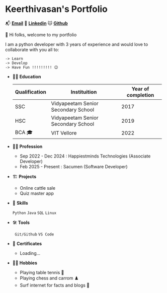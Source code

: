# Keerthivasan's Portfolio

📬 **[Email](pkv1091@gmail.com)**  🔗 **[Linkedin](www.linkedin.com/in/p-keerthivasan)** 🐱 **[Github](https://github.com/KeerthivsasanP)**

👋 Hi folks, welcome to my portfolio

I am a python developer with 3 years of experience and would love to collaborate with you all to:

    -> Learn
    -> Develop
    -> Have Fun !!!!!!!!! 😉

- 🧑‍🎓 **Education**

    | Qualification | Instituition | Year of completion |
    |---------------|--------------|--------------------|
    |SSC  | Vidyapeetam Senior Secondary School | 2017 |
    | HSC  | Vidyapeetam Senior Secondary School | 2019 |
    | BCA 🎓 | VIT Vellore | 2022 |
- 👨‍💻 **Profession**
    - Sep 2022 - Dec 2024 : Happiestminds Technologies (Associate Developer)
    - Feb 2025 - Present : Sacumen (Software Developer)

- 🏗️ **Projects**
    - Online cattle sale
    - Quiz master app

- 🧠 **Skills**
    
    `Python` `Java` `SQL` `Linux` 

- 🛠️ **Tools**

    ` Git/Github` `VS Code`

- 📒 **Certificates**
    - Loading...
- 🏄‍♂️ **Hobbies**
    - Playing table tennis 🏓
    - Playing chess and carrom ♟️
    - Surf internet for facts and blogs 🔎
